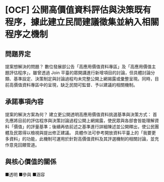 # [OCF] 公開高價值資料評估與決策既有程序，據此建立民間建議徵集並納入相關程序之機制
## 問題界定
提案想解決的問題？
數位發展部公告「高應用價值資料專區」及「高應用價值主題評估程序」，雖曾透過 Join 平臺的眾開講進行新增項目的討論，但具體討論分類、基準設定、決策制定與討論過程均未完整公開上網揭露或彙整呈現。同時，目前高價值資料專區中的呈現，缺乏民間可監督、予以建議的相關機制。
## 承諾事項內容
提案的解決方案為何？
建立更公開透明高應用價值資料挑選基準與決策方式：
首先應將目前的評估程序與決策討論過程公開上網揭露，使民眾與各部會皆能理解資料「價值」的評量基準；後續再依前述之基準進行詳細陳述並公開釋出，使公民團體及民眾得以檢視與提出修正建議。
具體作法可參考開放資料平臺上的「我要更多資料」的功能，此機制可運用於針對高價值資料及其評選機制的相關討論，並充作意見回饋管道。
## 與核心價值的關係
■透明 ■參與 ■涵容